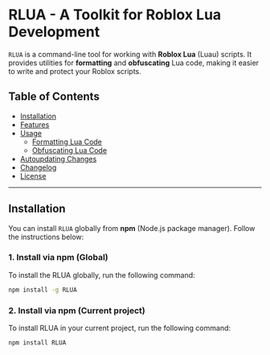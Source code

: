 # RLUA - A Toolkit for Roblox Lua Development

`RLUA` is a command-line tool for working with **Roblox Lua** (Luau) scripts. It provides utilities for **formatting** and **obfuscating** Lua code, making it easier to write and protect your Roblox scripts.

## Table of Contents

- [Installation](#installation)
- [Features](#features)
- [Usage](#usage)
  - [Formatting Lua Code](#formatting-lua-code)
  - [Obfuscating Lua Code](#obfuscating-lua-code)
- [Autoupdating Changes](#autoupdating-changes)
- [Changelog](#changelog)
- [License](#license)

---

## Installation

You can install `RLUA` globally from **npm** (Node.js package manager). Follow the instructions below:

### 1. Install via npm (Global)

To install the RLUA globally, run the following command:

```bash
npm install -g RLUA
```
### 2. Install via npm (Current project)

To install RLUA in your current project, run the following command:
```bash
npm install RLUA
```